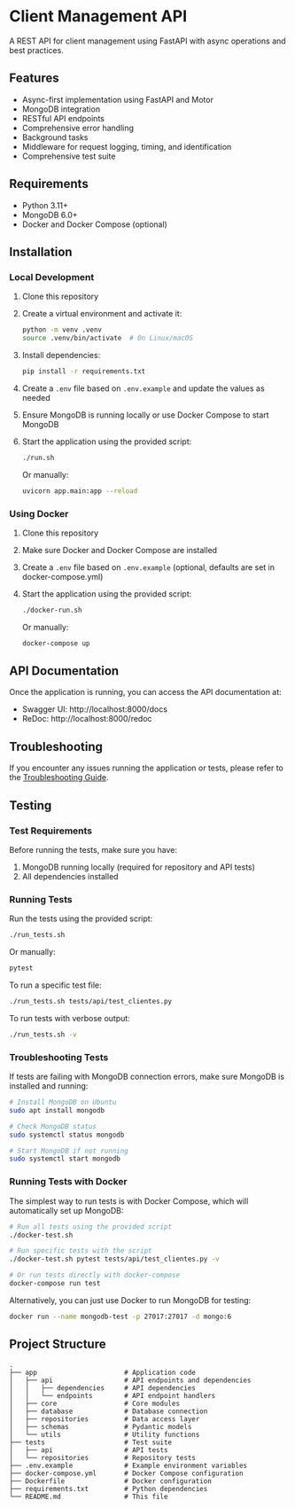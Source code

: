 # Client Management API

A REST API for client management using FastAPI with async operations and best practices.

## Features

- Async-first implementation using FastAPI and Motor
- MongoDB integration
- RESTful API endpoints
- Comprehensive error handling
- Background tasks
- Middleware for request logging, timing, and identification
- Comprehensive test suite

## Requirements

- Python 3.11+
- MongoDB 6.0+
- Docker and Docker Compose (optional)

## Installation

### Local Development

1. Clone this repository
2. Create a virtual environment and activate it:
   ```bash
   python -m venv .venv
   source .venv/bin/activate  # On Linux/macOS
   ```
3. Install dependencies:
   ```bash
   pip install -r requirements.txt
   ```
4. Create a `.env` file based on `.env.example` and update the values as needed
5. Ensure MongoDB is running locally or use Docker Compose to start MongoDB
6. Start the application using the provided script:
   ```bash
   ./run.sh
   ```
   
   Or manually:
   ```bash
   uvicorn app.main:app --reload
   ```

### Using Docker

1. Clone this repository
2. Make sure Docker and Docker Compose are installed
3. Create a `.env` file based on `.env.example` (optional, defaults are set in docker-compose.yml)
4. Start the application using the provided script:
   ```bash
   ./docker-run.sh
   ```
   
   Or manually:
   ```bash
   docker-compose up
   ```

## API Documentation

Once the application is running, you can access the API documentation at:

- Swagger UI: http://localhost:8000/docs
- ReDoc: http://localhost:8000/redoc

## Troubleshooting

If you encounter any issues running the application or tests, please refer to the [Troubleshooting Guide](TROUBLESHOOTING.md).

## Testing

### Test Requirements

Before running the tests, make sure you have:

1. MongoDB running locally (required for repository and API tests)
2. All dependencies installed

### Running Tests

Run the tests using the provided script:

```bash
./run_tests.sh
```

Or manually:

```bash
pytest
```

To run a specific test file:

```bash
./run_tests.sh tests/api/test_clientes.py
```

To run tests with verbose output:

```bash
./run_tests.sh -v
```

### Troubleshooting Tests

If tests are failing with MongoDB connection errors, make sure MongoDB is installed and running:

```bash
# Install MongoDB on Ubuntu
sudo apt install mongodb

# Check MongoDB status
sudo systemctl status mongodb

# Start MongoDB if not running
sudo systemctl start mongodb
```

### Running Tests with Docker

The simplest way to run tests is with Docker Compose, which will automatically set up MongoDB:

```bash
# Run all tests using the provided script
./docker-test.sh

# Run specific tests with the script
./docker-test.sh pytest tests/api/test_clientes.py -v

# Or run tests directly with docker-compose
docker-compose run test
```

Alternatively, you can just use Docker to run MongoDB for testing:

```bash
docker run --name mongodb-test -p 27017:27017 -d mongo:6
```

## Project Structure

```
.
├── app                      # Application code
│   ├── api                  # API endpoints and dependencies
│   │   ├── dependencies     # API dependencies
│   │   └── endpoints        # API endpoint handlers
│   ├── core                 # Core modules
│   ├── database             # Database connection
│   ├── repositories         # Data access layer
│   ├── schemas              # Pydantic models
│   └── utils                # Utility functions
├── tests                    # Test suite
│   ├── api                  # API tests
│   └── repositories         # Repository tests
├── .env.example             # Example environment variables
├── docker-compose.yml       # Docker Compose configuration
├── Dockerfile               # Docker configuration
├── requirements.txt         # Python dependencies
└── README.md                # This file
```